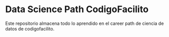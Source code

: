 # Data Science Path CodigoFacilito

Este repositorio almacena todo lo aprendido en el career path de ciencia de datos de codigofacilito.
